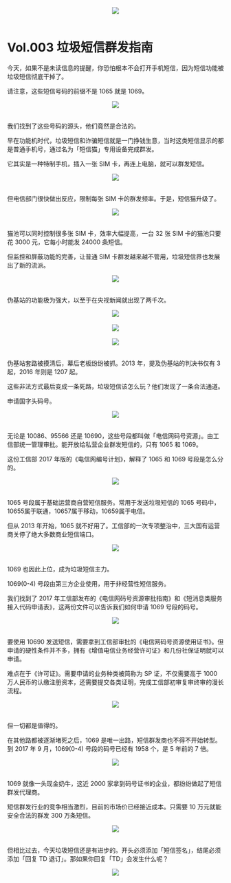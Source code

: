 <div align=center>
  <img src="https://cdn.jsdelivr.net/gh/ipaperclip/static/img/20200101191314.gif">
</div>

<br />

# Vol.003 垃圾短信群发指南

今天，如果不是未读信息的提醒，你恐怕根本不会打开手机短信，因为短信功能被垃圾短信彻底干掉了。

请注意，这些短信号码的前缀不是 1065 就是 1069。

<div align="center">
<img src="https://cdn.jsdelivr.net/gh/ipaperclip/static/img/20200101191808.jpeg">
</div>
<br />

我们找到了这些号码的源头，他们竟然是合法的。

早在功能机时代，垃圾短信和诈骗短信就是一门挣钱生意，当时这类短信显示的都是普通手机号，通过名为「短信猫」专用设备完成群发。

它其实是一种特制手机，插入一张 SIM 卡，再连上电脑，就可以群发短信。

<div align="center">
<img src="https://cdn.jsdelivr.net/gh/ipaperclip/static/img/20200101191915.gif">
</div>
<br />

但电信部门很快做出反应，限制每张 SIM 卡的群发频率。于是，短信猫升级了。

<div align="center">
<img src="https://cdn.jsdelivr.net/gh/ipaperclip/static/img/20200101192041.gif">
</div>
<br />

猫池可以同时控制很多张 SIM 卡，效率大幅提高，一台 32 张 SIM 卡的猫池只要花 3000 元，它每小时能发 24000 条短信。

但监控和屏蔽功能的完善，让普通 SIM 卡群发越来越不管用，垃圾短信界也发展出了新的流派。

<div align="center">
<img src="https://cdn.jsdelivr.net/gh/ipaperclip/static/img/20200101192115.jpeg">
</div>
<br />

伪基站的功能极为强大，以至于在央视新闻就出现了两千次。

<div align="center">
<img src="https://cdn.jsdelivr.net/gh/ipaperclip/static/img/20200101192214.jpeg">
</div>
<br />

<div align="center">
<img src="https://cdn.jsdelivr.net/gh/ipaperclip/static/img/20200101192242.jpeg">
</div>
<br />

<div align="center">
<img src="https://cdn.jsdelivr.net/gh/ipaperclip/static/img/20200101192310.jpeg">
</div>
<br />

伪基站套路被摸清后，幕后老板纷纷被抓。2013 年，提及伪基站的判决书仅有 3 起，2016 年则是 1207 起。

这些非法方式最后变成一条死路，垃圾短信该怎么玩？他们发现了一条合法通道。

申请国字头码号。

<div align="center">
<img src="https://cdn.jsdelivr.net/gh/ipaperclip/static/img/20200101192348.jpeg">
</div>
<br />

无论是 10086、95566 还是 10690，这些号段都叫做「电信网码号资源」。由工信部统一管理审批。能开放给私营企业群发短信的，只有 1065 和 1069。

这份工信部 2017 年版的《电信网编号计划》，解释了 1065 和 1069 号段是怎么分的。

<div align="center">
<img src="https://cdn.jsdelivr.net/gh/ipaperclip/static/img/20200101192433.jpeg">
</div>
<br />

1065 号段属于基础运营商自营短信服务。常用于发送垃圾短信的 1065 号码中，10655属于联通，10657属于移动，10659属于电信。

但从 2013 年开始，1065 就不好用了。工信部的一次专项整治中，三大国有运营商关停了绝大多数商业短信端口。

<div align="center">
<img src="https://cdn.jsdelivr.net/gh/ipaperclip/static/img/20200101192522.jpeg">
</div>
<br />

1069 也因此上位，成为垃圾短信主力。

1069(0-4) 号段由第三方企业使用，用于非经营性短信服务。

我们找到了 2017 年工信部发布的《电信网码号资源审批指南》和《短消息类服务接入代码申请表》，这两份文件可以告诉我们如何申请 1069 号段的码号。

<div align="center">
<img src="https://cdn.jsdelivr.net/gh/ipaperclip/static/img/20200101192554.jpeg">
</div>
<br />

要使用 10690 发送短信，需要拿到工信部审批的《电信网码号资源使用证书》。但申请的硬性条件并不多，拥有《增值电信业务经营许可证》和几份社保证明就可以申请。

难点在于《许可证》。需要申请的业务种类被简称为 SP 证，不仅需要高于 1000 万人民币的认缴注册资本，还需要提交各类证明，完成工信部初审复审终审的漫长流程。

<div align="center">
<img src="https://cdn.jsdelivr.net/gh/ipaperclip/static/img/20200101192648.jpeg">
</div>
<br />

但一切都是值得的。

在其他路都被逐渐堵死之后，1069 是唯一出路，短信群发商也不得不开始转型。到 2017 年 9 月，1069(0-4) 号段的码号已经有 1958 个，是 5 年前的 7 倍。

<div align="center">
<img src="https://cdn.jsdelivr.net/gh/ipaperclip/static/img/20200101192743.jpeg">
</div>
<br />

1069 就像一头现金奶牛，这近 2000 家拿到码号证书的企业，都纷纷做起了短信群发代理商。

短信群发行业的竞争相当激烈，目前的市场价已经接近成本。只需要 10 万元就能安全合法的群发 300 万条短信。

<div align="center">
<img src="https://cdn.jsdelivr.net/gh/ipaperclip/static/img/20200101193134.jpeg">
</div>
<br />

但相比过去，今天垃圾短信还是有进步的。开头必须添加「短信签名」，结尾必须添加「回复 TD 退订」。那如果你回复「TD」会发生什么呢？

<div align="center">
<img src="https://cdn.jsdelivr.net/gh/ipaperclip/static/img/20200101193215.gif">
</div>
<br />
